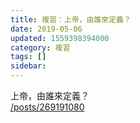 ```yaml
---
title: 複習：上帝，由誰來定義？
date: 2019-05-06
updated: 1559398394000
category: 複習
tags: []
sidebar: 
---
```


<p>上帝，由誰來定義？<br/>
<a href="/posts/269191080" target="_blank">/posts/269191080</a></p>
<p> </p>

